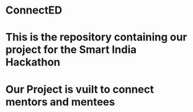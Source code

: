 # ConnectED
# This is the repository containing our project for the Smart India Hackathon
# Our Project is vuilt to connect mentors and mentees
